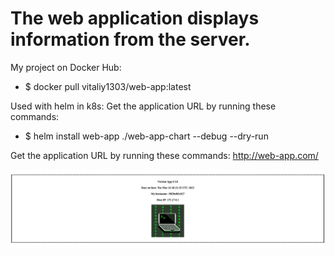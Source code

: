 # The web application displays information from the server.

My project on Docker Hub:
* $ docker pull vitaliy1303/web-app:latest

Used with helm in k8s:
Get the application URL by running these commands:

* $ helm install web-app ./web-app-chart --debug --dry-run

Get the application URL by running these commands:
  http://web-app.com/

![alt text](https://github.com/vitaliy-developer/info_from_the_hosts/blob/main/img101.png)
